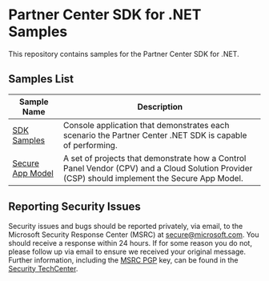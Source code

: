 # Partner Center SDK for .NET Samples

This repository contains samples for the Partner Center SDK for .NET.

## Samples List

| Sample Name | Description |
|-------------|-------------|
| [SDK Samples](sdk/README.md) | Console application that demonstrates each scenario the Partner Center .NET SDK is capable of performing.|
| [Secure App Model](secure-app-model/README.md) | A set of projects that demonstrate how a Control Panel Vendor (CPV) and a Cloud Solution Provider (CSP) should implement the Secure App Model. |

## Reporting Security Issues

Security issues and bugs should be reported privately, via email, to the Microsoft Security Response Center (MSRC) at [secure@microsoft.com](mailto:secure@microsoft.com). You should receive a response within 24 hours. If for some reason you do not, please follow up via email to ensure we received your original message. Further information, including the [MSRC PGP](https://technet.microsoft.com/en-us/security/dn606155) key, can be found in the [Security TechCenter](https://technet.microsoft.com/en-us/security/default).
